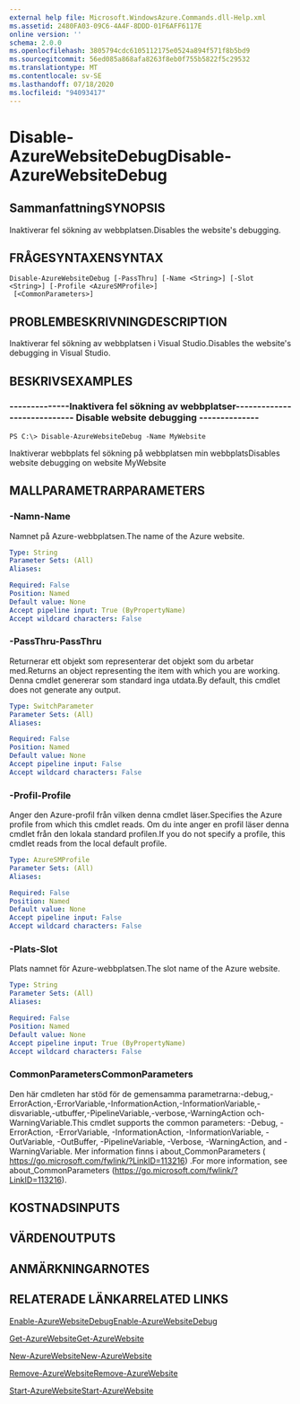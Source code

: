 ```yaml
---
external help file: Microsoft.WindowsAzure.Commands.dll-Help.xml
ms.assetid: 2480FA03-09C6-4A4F-8DDD-01F6AFF6117E
online version: ''
schema: 2.0.0
ms.openlocfilehash: 3805794cdc6105112175e0524a894f571f8b5bd9
ms.sourcegitcommit: 56ed085a868afa8263f8eb0f755b5822f5c29532
ms.translationtype: MT
ms.contentlocale: sv-SE
ms.lasthandoff: 07/18/2020
ms.locfileid: "94093417"
---
```

# <span data-ttu-id="d3f2d-101">Disable-AzureWebsiteDebug</span><span class="sxs-lookup"><span data-stu-id="d3f2d-101">Disable-AzureWebsiteDebug</span></span>

## <span data-ttu-id="d3f2d-102">Sammanfattning</span><span class="sxs-lookup"><span data-stu-id="d3f2d-102">SYNOPSIS</span></span>
<span data-ttu-id="d3f2d-103">Inaktiverar fel sökning av webbplatsen.</span><span class="sxs-lookup"><span data-stu-id="d3f2d-103">Disables the website's debugging.</span></span>

## <span data-ttu-id="d3f2d-104">FRÅGESYNTAXEN</span><span class="sxs-lookup"><span data-stu-id="d3f2d-104">SYNTAX</span></span>

```
Disable-AzureWebsiteDebug [-PassThru] [-Name <String>] [-Slot <String>] [-Profile <AzureSMProfile>]
 [<CommonParameters>]
```

## <span data-ttu-id="d3f2d-105">PROBLEMBESKRIVNING</span><span class="sxs-lookup"><span data-stu-id="d3f2d-105">DESCRIPTION</span></span>
<span data-ttu-id="d3f2d-106">Inaktiverar fel sökning av webbplatsen i Visual Studio.</span><span class="sxs-lookup"><span data-stu-id="d3f2d-106">Disables the website's debugging in Visual Studio.</span></span>

## <span data-ttu-id="d3f2d-107">BESKRIVS</span><span class="sxs-lookup"><span data-stu-id="d3f2d-107">EXAMPLES</span></span>

### <span data-ttu-id="d3f2d-108">--------------Inaktivera fel sökning av webbplatser--------------</span><span class="sxs-lookup"><span data-stu-id="d3f2d-108">--------------  Disable website debugging --------------</span></span>
```
PS C:\> Disable-AzureWebsiteDebug -Name MyWebsite
```

<span data-ttu-id="d3f2d-109">Inaktiverar webbplats fel sökning på webbplatsen min webbplats</span><span class="sxs-lookup"><span data-stu-id="d3f2d-109">Disables website debugging on website MyWebsite</span></span>

## <span data-ttu-id="d3f2d-110">MALLPARAMETRAR</span><span class="sxs-lookup"><span data-stu-id="d3f2d-110">PARAMETERS</span></span>

### <span data-ttu-id="d3f2d-111">-Namn</span><span class="sxs-lookup"><span data-stu-id="d3f2d-111">-Name</span></span>
<span data-ttu-id="d3f2d-112">Namnet på Azure-webbplatsen.</span><span class="sxs-lookup"><span data-stu-id="d3f2d-112">The name of the Azure website.</span></span>

```yaml
Type: String
Parameter Sets: (All)
Aliases: 

Required: False
Position: Named
Default value: None
Accept pipeline input: True (ByPropertyName)
Accept wildcard characters: False
```

### <span data-ttu-id="d3f2d-113">-PassThru</span><span class="sxs-lookup"><span data-stu-id="d3f2d-113">-PassThru</span></span>
<span data-ttu-id="d3f2d-114">Returnerar ett objekt som representerar det objekt som du arbetar med.</span><span class="sxs-lookup"><span data-stu-id="d3f2d-114">Returns an object representing the item with which you are working.</span></span>
<span data-ttu-id="d3f2d-115">Denna cmdlet genererar som standard inga utdata.</span><span class="sxs-lookup"><span data-stu-id="d3f2d-115">By default, this cmdlet does not generate any output.</span></span>

```yaml
Type: SwitchParameter
Parameter Sets: (All)
Aliases: 

Required: False
Position: Named
Default value: None
Accept pipeline input: False
Accept wildcard characters: False
```

### <span data-ttu-id="d3f2d-116">-Profil</span><span class="sxs-lookup"><span data-stu-id="d3f2d-116">-Profile</span></span>
<span data-ttu-id="d3f2d-117">Anger den Azure-profil från vilken denna cmdlet läser.</span><span class="sxs-lookup"><span data-stu-id="d3f2d-117">Specifies the Azure profile from which this cmdlet reads.</span></span>
<span data-ttu-id="d3f2d-118">Om du inte anger en profil läser denna cmdlet från den lokala standard profilen.</span><span class="sxs-lookup"><span data-stu-id="d3f2d-118">If you do not specify a profile, this cmdlet reads from the local default profile.</span></span>

```yaml
Type: AzureSMProfile
Parameter Sets: (All)
Aliases: 

Required: False
Position: Named
Default value: None
Accept pipeline input: False
Accept wildcard characters: False
```

### <span data-ttu-id="d3f2d-119">-Plats</span><span class="sxs-lookup"><span data-stu-id="d3f2d-119">-Slot</span></span>
<span data-ttu-id="d3f2d-120">Plats namnet för Azure-webbplatsen.</span><span class="sxs-lookup"><span data-stu-id="d3f2d-120">The slot name of the Azure website.</span></span>

```yaml
Type: String
Parameter Sets: (All)
Aliases: 

Required: False
Position: Named
Default value: None
Accept pipeline input: True (ByPropertyName)
Accept wildcard characters: False
```

### <span data-ttu-id="d3f2d-121">CommonParameters</span><span class="sxs-lookup"><span data-stu-id="d3f2d-121">CommonParameters</span></span>
<span data-ttu-id="d3f2d-122">Den här cmdleten har stöd för de gemensamma parametrarna:-debug,-ErrorAction,-ErrorVariable,-InformationAction,-InformationVariable,-disvariable,-utbuffer,-PipelineVariable,-verbose,-WarningAction och-WarningVariable.</span><span class="sxs-lookup"><span data-stu-id="d3f2d-122">This cmdlet supports the common parameters: -Debug, -ErrorAction, -ErrorVariable, -InformationAction, -InformationVariable, -OutVariable, -OutBuffer, -PipelineVariable, -Verbose, -WarningAction, and -WarningVariable.</span></span> <span data-ttu-id="d3f2d-123">Mer information finns i about_CommonParameters ( https://go.microsoft.com/fwlink/?LinkID=113216) .</span><span class="sxs-lookup"><span data-stu-id="d3f2d-123">For more information, see about_CommonParameters (https://go.microsoft.com/fwlink/?LinkID=113216).</span></span>

## <span data-ttu-id="d3f2d-124">KOSTNADS</span><span class="sxs-lookup"><span data-stu-id="d3f2d-124">INPUTS</span></span>

## <span data-ttu-id="d3f2d-125">VÄRDEN</span><span class="sxs-lookup"><span data-stu-id="d3f2d-125">OUTPUTS</span></span>

## <span data-ttu-id="d3f2d-126">ANMÄRKNINGAR</span><span class="sxs-lookup"><span data-stu-id="d3f2d-126">NOTES</span></span>

## <span data-ttu-id="d3f2d-127">RELATERADE LÄNKAR</span><span class="sxs-lookup"><span data-stu-id="d3f2d-127">RELATED LINKS</span></span>

[<span data-ttu-id="d3f2d-128">Enable-AzureWebsiteDebug</span><span class="sxs-lookup"><span data-stu-id="d3f2d-128">Enable-AzureWebsiteDebug</span></span>](./Enable-AzureWebsiteDebug.md)

[<span data-ttu-id="d3f2d-129">Get-AzureWebsite</span><span class="sxs-lookup"><span data-stu-id="d3f2d-129">Get-AzureWebsite</span></span>](./Get-AzureWebsite.md)

[<span data-ttu-id="d3f2d-130">New-AzureWebsite</span><span class="sxs-lookup"><span data-stu-id="d3f2d-130">New-AzureWebsite</span></span>](./New-AzureWebsite.md)

[<span data-ttu-id="d3f2d-131">Remove-AzureWebsite</span><span class="sxs-lookup"><span data-stu-id="d3f2d-131">Remove-AzureWebsite</span></span>](./Remove-AzureWebsite.md)

[<span data-ttu-id="d3f2d-132">Start-AzureWebsite</span><span class="sxs-lookup"><span data-stu-id="d3f2d-132">Start-AzureWebsite</span></span>](./Start-AzureWebsite.md)


